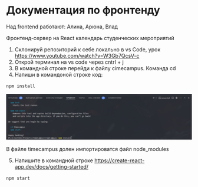 # Документация по фронтенду
Над frontend работают: Алина, Арюна, Влад

Фронтенд-сервер на React календарь студенческих мероприятий

1. Склонируй репозиторий к себе локально в vs Code, урок https://www.youtube.com/watch?v=W3Gb7QcsV-c
2. Открой терминал на vs code через cntrl + j 
3. В командной строке перейди к файлу cimecampus. Команда cd
4. Напиши в командоной строке код:
```
npm install
```
![Обложка](./timecampus/2024-11-21_12-50-40.png)

В файле timecampus долен импортироватся файл node_modules

5. Напишите в командной строке https://create-react-app.dev/docs/getting-started/

```
npm start
```
